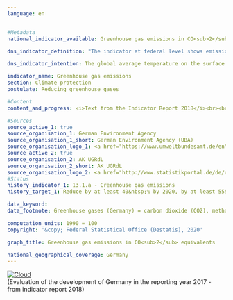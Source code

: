 ```yaml
---                   
language: en                   


#Metadata                   
national_indicator_available: Greenhouse gas emissions in CO<sub>2</sub> equivalents                   

dns_indicator_definition: "The indicator at federal level shows emissions of the following greenhouse gases (substances or substance groups) in CO<sub>2</sub> equivalents: carbon dioxide (CO<sub>2</sub>), methane (CH<sub>4</sub>), laughing gas (N<sub>2</sub>O), nitrogen triflouride (NF<sub>3</sub>), hydroflourocarbons (HFC), perflourocarbons (PFC) as well as sulphur hexaflouride (SF<sub>6</sub>)."                   

dns_indicator_intention: The global average temperature on the surface of the Earth is continuously rising due to the increasing concentration of carbon dioxide and other greenhouse gases in the atmosphere, which is already having detectable consequences on the climate system today. The Federal Government therefore aims to lower greenhouse gas emissions in Germany by at least 40&nbsp;% compared with 1990 by 2020. Additional targets are the reduction by at least 55&nbsp;% by 2030, by at least 70&nbsp;% by 2040 and by 80 to 95&nbsp;% by 2050 – in each case compared with 1990.                   

indicator_name: Greenhouse gas emissions                   
section: Climate protection                   
postulate: Reducing greenhouse gases                   

#Content                    
content_and_progress: <i>Text from the Indicator Report 2018</i><br><br>To summarise the various greenhouse gases into a single index, they are each expressed in “CO<sub>2</sub> equivalents”, which means that they are converted into the quantity of CO<sub>2</sub> that would have a comparable impact on global warming. Because of cumulation, however, the development of the individual greenhouse gases cannot be determined. A negative development of one greenhouse gas can for instance be concealed by a positive development of another greenhouse gas.<br><br>The data are provided annually by the German Environment Agency as part of the reporting under the United Nations Framework Convention on Climate Change and the Kyoto Protocol. The determination and reporting of emissions is subject to a comprehensive quality management system.<br><br>The calculation is made according to the polluter pays and territorial concept. This means that the most important sources of emissions in Germany are identified for all greenhouse gases and air pollutants. For these sources the level of emissions under certain conditions was determined. As a result, a specific emissions factor is obtained, which is then multiplied by the activity data of a source to quantify the amount of emissions.<br><br>Note that the indicator according to the Kyoto Protocol does not show the carbon dioxide emissions arising from land use, land use change and forestry. Sea transport and international air transport are also excluded from the calculation.<br><br>A closer look at the development over the last five years shows that the indicator has not developed in a stable manner. In 2013, the emission values of greenhouse gases increased by 1.4&nbsp;%, while they decreased considerably by 3.1&nbsp;% in 2014. In 2015 and 2016, they again increased slightly by 0.3&nbsp;% and 0.2&nbsp;%, respectively. In the long run, as was shown by the near real time forecast of the German Environment Agency in 2017, a decline of a total of 27.7&nbsp;% compared with 1990 can be observed. If the development recorded over the last five years continues, it is unlikely that the target set for 2020 – a 40% reduction compared with 1990 – can be achieved.<br><br>Carbon dioxide accounted for the by far largest proportion of total greenhouse gas emissions in 2017 (88.1&nbsp;%), compared with 84.1&nbsp;% in 1990. Methane contributed 6.0&nbsp;%, laughing gas 4.2&nbsp;%, hydroflourocarbons 1.2&nbsp;% and sulphur hexaflouride 0.4&nbsp;% to the greenhouse gas emissions (last two figures for 2016). By far the largest part of the CO<sub>2</sub> emissions is created by the generation of electricity and heat. Methane and laughing gas are emitted primarily by agricultural production.<br><br>The indicator has cross references, for instance, to indicators 3.2 “Air pollution”, 7.2 “Renewable energies” and 11.2 “Mobility”.                   

#Sources
source_active_1: true                           
source_organisation_1: German Environment Agency                           
source_organisation_1_short: German Environment Agency (UBA)                           
source_organisation_logo_1: <a href="https://www.umweltbundesamt.de/en"><img src="https://g205sdgs.github.io/sdg-indicators/public/LogosEn/uba.png" alt="Logo German Environment Agency (UBA)" title="Click here to visit the homepage of the organization"></a>
source_active_2: true                           
source_organisation_2: AK UGRdL                           
source_organisation_2_short: AK UGRdL                           
source_organisation_logo_2: <a href="http://www.statistikportal.de/de/ugrdl/der-ak-ugrdl"><img src="https://g205sdgs.github.io/sdg-indicators/public/LogosEn/akugrdl.png" alt="Logo AK UGRdL" title="Click here to visit the homepage of the organization"></a>
#Status                   
history_indicator_1: 13.1.a - Greenhouse gas emissions                   
history_target_1: Reduce by at least 40&nbsp;% by 2020, by at least 55&nbsp;% by 2030, by at least 70&nbsp;% by 2040 and by 80 to 95&nbsp;% by 2050 – in each case compared with 1990

data_keyword:                    
data_footnote: Greenhouse gases (Germany) = carbon dioxide (CO2), methane (CH4), laughing gas (N2O), sulphur hexaflouride (SF6), nitrogen triflouride (NF3), hydroflourocarbons (HFC) and perflourocarbons (PFC);  Greenhouse gases (Federal states) = carbon dioxide (CO2), methane (CH4), laughing gas (N2O)                   

computation_units: 1990 = 100                   
copyright: '&copy; Federal Statistical Office (Destatis), 2020'                   

graph_title: Greenhouse gas emissions in CO<sub>2</sub> equivalents                   

national_geographical_coverage: Germany                   
---
```

<div>                           
  <div class="my-header">                           
    <a href="https://sustainabledevelopment-deutschland.github.io/en/status/"><img src="https://g205sdgs.github.io/sdg-indicators/public/Wettersymbole/Wolke.png" title="The indicator is moving in the right direction but if the trend continues, the target value will be missed by more than 20&nbsp;% in the target year" alt="Cloud" />                           
    </a>                           
  </div>
  <div class="my-header-note">
    <span>(Evaluation of the development of Germany in the reporting year 2017 - from indicator report 2018)</span>
  </div>                           
</div>